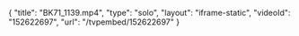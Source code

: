 {
    "title": "BK71_1139.mp4",
    "type": "solo",
    "layout": "iframe-static",
    "videoId": "152622697",
    "url": "\/tvpembed\/152622697"
}